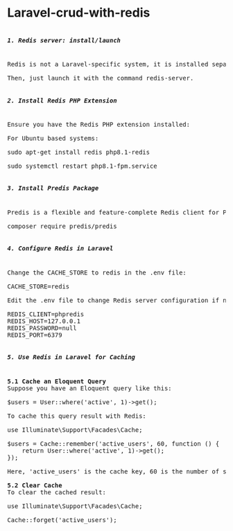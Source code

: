 # Laravel-crud-with-redis

<pre>
<h5>1. Redis server: install/launch</h5>
Redis is not a Laravel-specific system, it is installed separately, just follow its official installation instructions.

Then, just launch it with the command redis-server.

<h5>2. Install Redis PHP Extension </h5>
Ensure you have the Redis PHP extension installed:

For Ubuntu based systems:

sudo apt-get install redis php8.1-redis

sudo systemctl restart php8.1-fpm.service

<h5>3. Install Predis Package </h5>
Predis is a flexible and feature-complete Redis client for PHP. Install it via Composer:

composer require predis/predis

<h5>4. Configure Redis in Laravel</h5>
Change the CACHE_STORE to redis in the .env file:

CACHE_STORE=redis

Edit the .env file to change Redis server configuration if not using the default values:

REDIS_CLIENT=phpredis
REDIS_HOST=127.0.0.1
REDIS_PASSWORD=null
REDIS_PORT=6379

<h5>5. Use Redis in Laravel for Caching</h5>
<b>5.1 Cache an Eloquent Query</b>
Suppose you have an Eloquent query like this:

$users = User::where('active', 1)->get();

To cache this query result with Redis:

use Illuminate\Support\Facades\Cache;
 
$users = Cache::remember('active_users', 60, function () {
    return User::where('active', 1)->get();
});

Here, 'active_users' is the cache key, 60 is the number of seconds to cache the result, and the closure fetches the users when the cache is not found.

<b>5.2 Clear Cache</b>
To clear the cached result:

use Illuminate\Support\Facades\Cache;
 
Cache::forget('active_users');

</pre>


